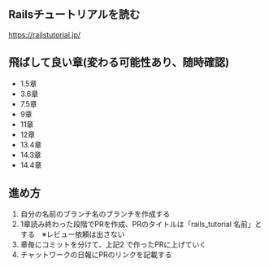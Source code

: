 ## Railsチュートリアルを読む

  https://railstutorial.jp/
  
## 飛ばして良い章(変わる可能性あり、随時確認)

  * 1.5章
  * 3.6章
  * 7.5章
  * 9章
  * 11章
  * 12章
  * 13.4章
  * 14.3章
  * 14.4章

## 進め方

1. 自分の名前のブランチ名のブランチを作成する
1. 1章読み終わった段階でPRを作成、PRのタイトルは「rails_tutorial 名前」とする　※レビュー依頼は出さない
1. 章毎にコミットを分けて、上記2 で作ったPRに上げていく
1. チャットワークの日報にPRのリンクを記載する

